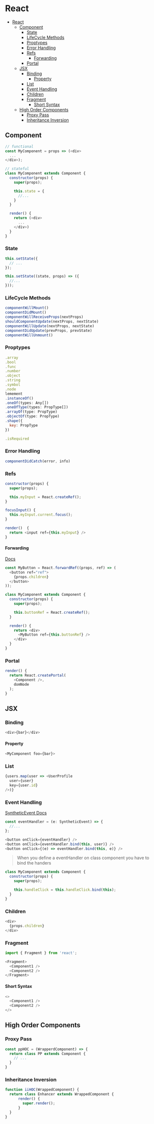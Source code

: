 # React
<!-- TOC -->

- [React](#react)
  - [Component](#component)
    - [State](#state)
    - [LifeCycle Methods](#lifecycle-methods)
    - [Proptypes](#proptypes)
    - [Error Handling](#error-handling)
    - [Refs](#refs)
      - [Forwarding](#forwarding)
    - [Portal](#portal)
  - [JSX](#jsx)
    - [Binding](#binding)
      - [Property](#property)
    - [List](#list)
    - [Event Handling](#event-handling)
    - [Children](#children)
    - [Fragment](#fragment)
      - [Short Syntax](#short-syntax)
  - [High Order Components](#high-order-components)
    - [Proxy Pass](#proxy-pass)
    - [Inheritance Inversion](#inheritance-inversion)

<!-- /TOC -->
## Component
```js
// functional
const MyComponent = props => (<div>
  ...
</div>);

// stateful
class MyComponent extends Component {
  constructor(props) {
    super(props);

    this.state = {
      //...
    }
  }

  render() {
    return (<div>
      ...
    </div>)
  }
}
```

### State
```js
this.setState({
  // ...
});

this.setState((state, props) => ({
  //...
}));
```

### LifeCycle Methods
```js
componentWillMount()
componentDidMount()
componentWillReceiveProps(nextProps)
shouldComponentUpdate(nextProps, nextState)
componentWillUpdate(nextProps, nextState)
componentDidUpdate(prevProps, prevState)
componentWillUnmount()
```

### Proptypes
```js
.array
.bool
.func
.number
.object
.string
.symbol
.node
lemement
.instanceOf()
.oneOf(types: Any[])
.oneOfType(types: PropType[])
.arrayOf(type: PropType)
.objectOf(type: PropType)
.shape({
  key: PropType
})

.isRequired
```

### Error Handling
```js
componentDidCatch(error, info)
```

### Refs
```js
constructor(props) {
  super(props);

  this.myInput = React.createRef();
}

focusInput() {
  this.myInput.current.focus();
}

render()  {
  return <input ref={this.myInput} />
}
```

#### Forwarding
[Docs](https://reactjs.org/docs/forwarding-refs.html)
```js
const MyButton = React.forwardRef((props, ref) => (
  <button ref="ref">
    {props.children}
  </button>
));

class MyComponent extends Component {
  constructor(props) {
    super(props);

    this.buttonRef = React.createRef();
  }

  render() {
    return <div>
      <MyButton ref={this.buttonRef} />
    </div>
  }
}
```

### Portal
```js
render() {
  return React.createPortal(
    <Component />,
    domNode
  );
}
```

## JSX

### Binding
```js
<div>{bar}</div>
```

#### Property
```js
<MyComponent foo={bar}>
```

### List
```js
{users.map(user => <UserProfile
  user={user}
  key={user.id}
/>)}
```

### Event Handling
[SyntheticEvent Docs](https://reactjs.org/docs/events.html)
```js
const eventHandler = (e: SyntheticEvent) => {
  //...
};

<button onClick={eventHandler} />
<button onClick={eventHandler.bind(this, user)} />
<button onClick={(e) => eventHandler.bind(this, e)} />
```

> When you define a eventHandler on class component you have to bind the handers
```js
class MyComponent extends Component {
  constructor(props) {
    super(props);

    this.handleClick = this.handleClick.bind(this);
  }
}
```

### Children
```js
<div>
  {props.children}
</div>
```

### Fragment
```js
import { Fragment } from 'react';

<Fragment>
  <Component1 />
  <Component2 />
</Fragment>
```

#### Short Syntax
```js
<>
  <Component1 />
  <Component2 />
</>
```


## High Order Components
### Proxy Pass
```js
const ppHOC = (WrapperdComponent) => {
  return class PP extends Component {
    // ...
  }
}
```

### Inheritance Inversion
```js
function iiHOC(WrappedComponent) {
  return class Enhancer extends WrappedComponent {
      render() {
        super.render();
      }
  }
}
```
